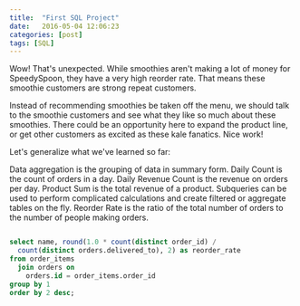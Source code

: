 ```yaml
---
title:  "First SQL Project"
date:   2016-05-04 12:06:23
categories: [post]
tags: [SQL]
---
```


Wow! That's unexpected. While smoothies aren't making a lot of money for SpeedySpoon, they have a very high reorder rate. That means these smoothie customers are strong repeat customers.

Instead of recommending smoothies be taken off the menu, we should talk to the smoothie customers and see what they like so much about these smoothies. There could be an opportunity here to expand the product line, or get other customers as excited as these kale fanatics. Nice work!

Let's generalize what we've learned so far:

Data aggregation is the grouping of data in summary form.
Daily Count is the count of orders in a day.
Daily Revenue Count is the revenue on orders per day.
Product Sum is the total revenue of a product.
Subqueries can be used to perform complicated calculations and create filtered or aggregate tables on the fly.
Reorder Rate is the ratio of the total number of orders to the number of people making orders.

``` sql

select name, round(1.0 * count(distinct order_id) /
  count(distinct orders.delivered_to), 2) as reorder_rate
from order_items
  join orders on
    orders.id = order_items.order_id
group by 1
order by 2 desc;

```